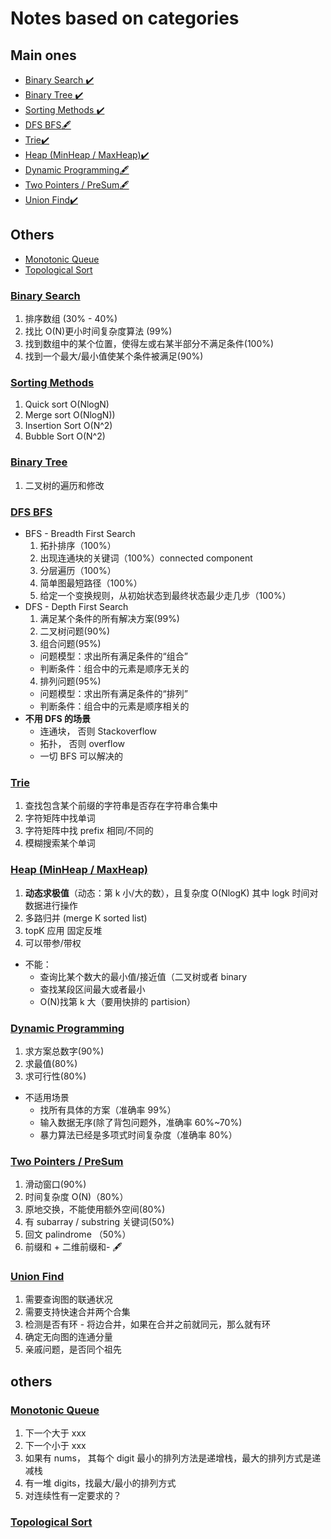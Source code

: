 # Notes based on categories

## Main ones

- [Binary Search :heavy_check_mark:](#Binary-Search)
- [Binary Tree :heavy_check_mark:](#Binary-Tree)
- [Sorting Methods :heavy_check_mark:](#Sorting-Methods)
- [DFS BFS:fountain_pen:](#DFS-BFS)
- [Trie:heavy_check_mark:](#Trie)
- [Heap (MinHeap / MaxHeap):heavy_check_mark:](<#Heap-(MinHeap-/-MaxHeap)>)
- [Dynamic Programming:fountain_pen:](#Dynamic-Programming)
- [Two Pointers / PreSum:fountain_pen:](#Two-Pointers-/-PreSum)
- [Union Find:heavy_check_mark:](#Union-Find)

## Others

- [Monotonic Queue](#Monotonic-Queue)
- [Topological Sort](#Topological-Sort)

### [Binary Search](https://github.com/lilyzhaoyilu/LeetCode-Notes/blob/master/NotesBasedOnCategories/Binary%20Search.md)

1. 排序数组 (30% - 40%)
2. 找比 O(N)更小时间复杂度算法 (99%)
3. 找到数组中的某个位置，使得左或右某半部分不满足条件(100%)
4. 找到一个最大/最小值使某个条件被满足(90%)

### [Sorting Methods](https://github.com/lilyzhaoyilu/LeetCode-Notes/blob/master/NotesBasedOnCategories/Sortings%20Methods.md)

1. Quick sort O(NlogN)
2. Merge sort O(NlogN))
3. Insertion Sort O(N^2)
4. Bubble Sort O(N^2)

### [Binary Tree](https://github.com/lilyzhaoyilu/LeetCode-Notes/blob/master/NotesBasedOnCategories/Binary%20Tree.md)

1. 二叉树的遍历和修改

### [DFS BFS](https://github.com/lilyzhaoyilu/LeetCode-Notes/blob/master/sortedQuestions/BFS%20DFS.md)

- BFS - Breadth First Search
  1. 拓扑排序（100%）
  2. 出现连通块的关键词（100%）connected component
  3. 分层遍历（100%）
  4. 简单图最短路径（100%）
  5. 给定一个变换规则，从初始状态到最终状态最少走几步（100%）
- DFS - Depth First Search
  1. 满足某个条件的所有解决方案(99%)
  2. 二叉树问题(90%)
  3. 组合问题(95%)
  - 问题模型：求出所有满⾜条件的“组合”
  - 判断条件：组合中的元素是顺序⽆关的
  4. 排列问题(95%)
  - 问题模型：求出所有满⾜条件的“排列”
  - 判断条件：组合中的元素是顺序相关的
- **不用 DFS 的场景**
  - 连通块， 否则 Stackoverflow
  - 拓扑， 否则 overflow
  - 一切 BFS 可以解决的

### [Trie](https://github.com/lilyzhaoyilu/LeetCode-Notes/blob/master/NotesBasedOnCategories/Trie.md)

1. 查找包含某个前缀的字符串是否存在字符串合集中
2. 字符矩阵中找单词
3. 字符矩阵中找 prefix 相同/不同的
4. 模糊搜索某个单词

### [Heap (MinHeap / MaxHeap)](https://github.com/lilyzhaoyilu/LeetCode-Notes/blob/master/NotesBasedOnCategories/Heap.md)

1. **动态求极值**（动态：第 k 小/大的数），且复杂度 O(NlogK) 其中 logk 时间对数据进行操作
2. 多路归并 (merge K sorted list)
3. topK 应用 固定反堆
4. 可以带参/带权

- 不能：
  - 查询比某个数大的最小值/接近值（二叉树或者 binary
  - 查找某段区间最大或者最小
  - O(N)找第 k 大（要用快排的 partision）

### [Dynamic Programming](https://github.com/lilyzhaoyilu/LeetCode-Notes/blob/master/NotesBasedOnCategories/Dynamic%20Programming.md)

1. 求方案总数字(90%)
2. 求最值(80%)
3. 求可行性(80%)

- 不适用场景
  - 找所有具体的⽅案（准确率 99%）
  - 输⼊数据⽆序(除了背包问题外，准确率 60%~70%)
  - 暴⼒算法已经是多项式时间复杂度（准确率 80%）

### [Two Pointers / PreSum](https://github.com/lilyzhaoyilu/LeetCode-Notes/blob/master/NotesBasedOnCategories/Two%20Pointers%20and%20Presum.md)

1. 滑动窗口(90%)
2. 时间复杂度 O(N)（80%）
3. 原地交换，不能使用额外空间(80%)
4. 有 subarray / substring 关键词(50%)
5. 回文 palindrome （50%）
6. 前缀和 + 二维前缀和- :fountain_pen:

### [Union Find](https://github.com/lilyzhaoyilu/LeetCode-Notes/blob/master/NotesBasedOnCategories/Union%20Find.md)

1. 需要查询图的联通状况
2. 需要支持快速合并两个合集
3. 检测是否有环 - 将边合并，如果在合并之前就同元，那么就有环
4. 确定无向图的连通分量
5. 亲戚问题，是否同个祖先

## others

### [Monotonic Queue](https://github.com/lilyzhaoyilu/LeetCode-Notes/blob/master/NotesBasedOnCategories/Monotonic%20Queue.md)

1. 下一个大于 xxx
2. 下一个小于 xxx
3. 如果有 nums， 其每个 digit 最小的排列方法是递增栈，最大的排列方式是递减栈
4. 有一堆 digits，找最大/最小的排列方式
5. 对连续性有一定要求的？

### [Topological Sort](https://github.com/lilyzhaoyilu/LeetCode-Notes/blob/master/NotesBasedOnCategories/Topological.md)
